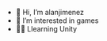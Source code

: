 - 👋 Hi, I’m alanjimenez
- 👀 I’m interested in games
- 🧑‍💻 Llearning Unity

<!---
alanjimenez69/alanjimenez69 is a ✨ special ✨ repository because its `README.md` (this file) appears on your GitHub profile.
You can click the Preview link to take a look at your changes.
--->
